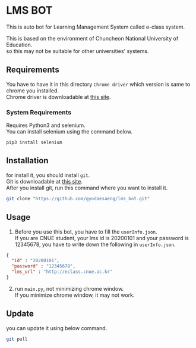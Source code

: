 # LMS BOT

This is auto bot for Learning Management System called e-class system.

This is based on the environment of Chuncheon National University of Education.  
so this may not be suitable for other universities' systems.

## Requirements

You have to have it in this directory `Chrome driver` which version is same to chrome you installed.  
Chrome driver is downloadable at [this site](https://chromedriver.chromium.org/downloads).

### System Requirements

Requires Python3 and selenium.  
You can install selenium using the command below.
```
pip3 install selenium
```

## Installation

for install it, you should install `git`.  
Git is downloadable at [this site](https://git-scm.com/downloads).  
After you install git, run this command where you want to install it. 
```bash
git clone "https://github.com/gyodaesaeng/lms_bot.git"
```

## Usage

1. Before you use this bot, you have to fill the `userInfo.json`.  
If you are CNUE student, your lms id is 20200101 and your password is 12345678, you have to write down the following in `userInfo.json`.
```json
{
  "id" : "20200101",
  "password" : "12345678",
  "lms_url" : "http://eclass.cnue.ac.kr"
}
```

2. run `main.py`, not minimizing chrome window.  
   If you minimize chrome window, it may not work.
   
## Update

you can update it using below command.
```bash
git pull
```